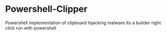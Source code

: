 # Powershell-Clipper
Powershell implementation of clipboard hijacking malware
Its a builder right click run with powershell
